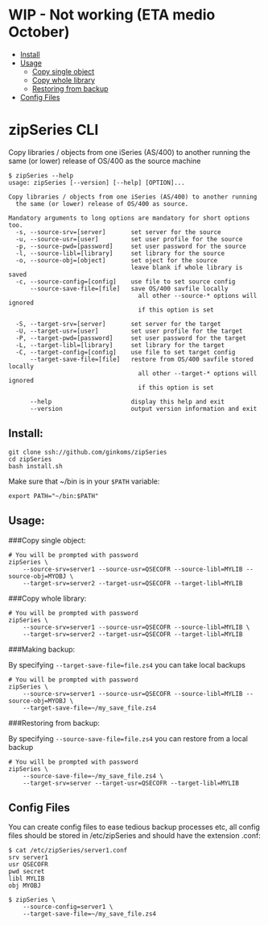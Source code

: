# WIP - Not working (ETA medio October)

* [Install](#user-content-install)
* [Usage](#user-content-usage)
  * [Copy single object](#user-content-copy-single-object)
  * [Copy whole library](#user-content-copy-whole-library)
  * [Restoring from backup](#user-content-restoring-from-backup)
* [Config Files](#user-content-config-files)


# zipSeries CLI

Copy libraries / objects from one iSeries (AS/400) to another running the same (or lower) release of OS/400 as the source machine

	$ zipSeries --help
	usage: zipSeries [--version] [--help] [OPTION]...

	Copy libraries / objects from one iSeries (AS/400) to another running
	  the same (or lower) release of OS/400 as source.

	Mandatory arguments to long options are mandatory for short options too.
	  -s, --source-srv=[server]       set server for the source
	  -u, --source-usr=[user]         set user profile for the source
	  -p, --source-pwd=[password]     set user password for the source
	  -l, --source-libl=[library]     set library for the source
	  -o, --source-obj=[object]       set oject for the source
									  leave blank if whole library is saved
	  -c, --source-config=[config]    use file to set source config
		  --source-save-file=[file]   save OS/400 savfile locally
										all other --source-* options will ignored 
										if this option is set

	  -S, --target-srv=[server]       set server for the target
	  -U, --target-usr=[user]         set user profile for the target
	  -P, --target-pwd=[password]     set user password for the target
	  -L, --target-libl=[library]     set library for the target
	  -C, --target-config=[config]    use file to set target config
		  --target-save-file=[file]   restore from OS/400 savfile stored locally
										all other --target-* options will ignored 
										if this option is set

		  --help                      display this help and exit
		  --version                   output version information and exit

## Install:

	git clone ssh://github.com/ginkoms/zipSeries
	cd zipSeries
	bash install.sh

Make sure that ~/bin is in your `$PATH` variable:

	export PATH="~/bin:$PATH"

## Usage:

###Copy single object:

	# You will be prompted with password
	zipSeries \
		--source-srv=server1 --source-usr=QSECOFR --source-libl=MYLIB --source-obj=MYOBJ \
		--target-srv=server2 --target-usr=QSECOFR --target-libl=MYLIB

###Copy whole library:

	# You will be prompted with password
	zipSeries \
		--source-srv=server1 --source-usr=QSECOFR --source-libl=MYLIB \
		--target-srv=server2 --target-usr=QSECOFR --target-libl=MYLIB

###Making backup:

By specifying `--target-save-file=file.zs4` you can take local backups

	# You will be prompted with password
	zipSeries \
		--source-srv=server1 --source-usr=QSECOFR --source-libl=MYLIB --source-obj=MYOBJ \
		--target-save-file=~/my_save_file.zs4

###Restoring from backup:

By specifying `--source-save-file=file.zs4` you can restore from a local backup

	# You will be prompted with password
	zipSeries \
		--source-save-file=~/my_save_file.zs4 \
		--target-srv=server --target-usr=QSECOFR --target-libl=MYLIB


## Config Files

You can create config files to ease tedious backup processes etc, all config files should be stored in /etc/zipSeries and should have the extension .conf:


	$ cat /etc/zipSeries/server1.conf
	srv server1
	usr QSECOFR
	pwd secret
	libl MYLIB
	obj MYOBJ

	$ zipSeries \
		--source-config=server1 \
		--target-save-file=~/my_save_file.zs4

